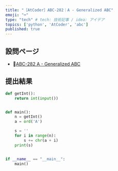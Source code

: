 ```yaml
---
title: "［AtCoder］ABC-282｜A - Generalized ABC"
emoji: "⌨️"
type: "tech" # tech: 技術記事 / idea: アイデア
topics: ['python', 'AtCoder', 'abc']
published: true
---
```


## 設問ページ

- 🔗[ABC-282 A - Generalized ABC](https://atcoder.jp/contests/abc282/tasks/abc282_a)

## 提出結果

```python
def getInt():
    return int(input())


def main():
    n = getInt()
    a = ord('A')

    s = ''
    for i in range(n):
        s += chr(a + i)
    print(s)


if __name__ == "__main__":
    main()
```
